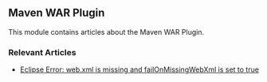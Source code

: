## Maven WAR Plugin

This module contains articles about the Maven WAR Plugin.

### Relevant Articles

- [Eclipse Error: web.xml is missing and failOnMissingWebXml is set to true](https://www.surya.com/eclipse-error-web-xml-missing)
